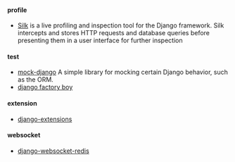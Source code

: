 #### profile
+ [Silk][1] is a live profiling and inspection tool for the Django framework. Silk intercepts and stores HTTP requests and database queries before presenting them in a user interface for further inspection  

#### test
+ [mock-django][2] A simple library for mocking certain Django behavior, such as the ORM.
+ [django factory boy][5]


#### extension
+ [django-extensions][3]

#### websocket
+ [django-websocket-redis][4]


[1]: https://github.com/django-silk/silk
[2]: https://github.com/dcramer/mock-django
[3]: http://django-extensions.readthedocs.io/
[4]: https://github.com/jrief/django-websocket-redis
[5]: http://factoryboy.readthedocs.io/en/latest/index.html
